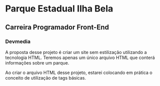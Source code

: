 <h1>Parque Estadual Ilha Bela</h1>
<h2>Carreira Programador Front-End</h2>
<h3>Devmedia</h3>
<p>A proposta desse projeto é criar um site sem estilização utilizando a tecnologia HTML. Teremos apenas um único arquivo HTML que conterá informações sobre um parque.</p>
<p>Ao criar o arquivo HTML desse projeto, estarei colocando em prática o conceito de utilização de tags básicas.</p>